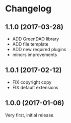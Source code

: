 # Changelog

## 1.1.0 (2017-03-28)

* ADD GreenDAO library
* ADD file template
* ADD new required plugins
* minors improvements

## 1.0.1 (2017-02-12)

* FIX copyright copy
* FIX default extensions

## 1.0.0 (2017-01-06)

Very first, initial release.
